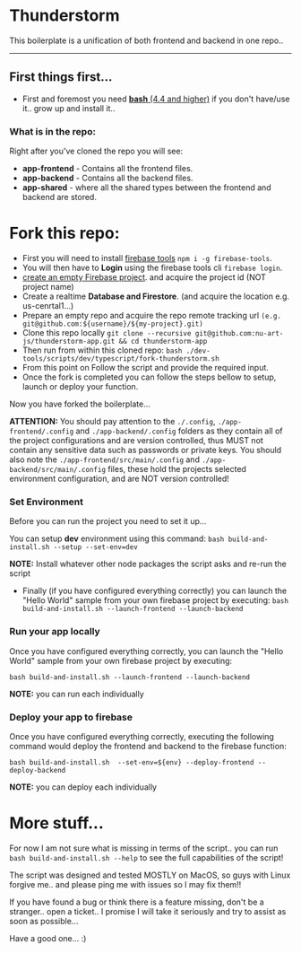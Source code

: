 # Thunderstorm

This boilerplate is a unification of both frontend and backend in one repo.. 

---

## First things first...

 * First and foremost you need [**bash** (4.4 and higher)](https://www.google.com/search?q=how+to+install+bash) if you don't have/use it..  grow up and install it..

### What is in the repo:
 
 Right after you've cloned the repo you will see:
  * **app-frontend** - Contains all the frontend files.
  * **app-backend** - Contains all the backend files.
  * **app-shared** - where all the shared types between the frontend and backend are stored.
  
  
# Fork this repo: 
 * First you will need to install [firebase tools](https://firebase.google.com/docs/cli) `npm i -g firebase-tools`.
 * You will then have to **Login** using the firebase tools cli `firebase login`.
 * [create an empty Firebase project](https://console.firebase.google.com/). and acquire the project id (NOT project name)
 * Create a realtime **Database and Firestore**. (and acquire the location e.g. us-cenrtal1...) 
 * Prepare an empty repo and acquire the repo remote tracking url `(e.g. git@github.com:${username}/${my-project}.git)`
 * Clone this repo locally `git clone --recursive git@github.com:nu-art-js/thunderstorm-app.git && cd thunderstorm-app`
 * Then run from within this cloned repo: `bash ./dev-tools/scripts/dev/typescript/fork-thunderstorm.sh`
 * From this point on Follow the script and provide the required input.
 * Once the fork is completed you can follow the steps bellow to setup, launch or deploy your function.
 
Now you have forked the boilerplate...

**ATTENTION:** You should pay attention to the `./.config`, `./app-frontend/.config` and `./app-backend/.config` folders as they contain all of the project configurations 
and are version controlled, thus MUST not contain any sensitive data such as passwords or private keys. 
You should also note the `./app-frontend/src/main/.config` and `./app-backend/src/main/.config` files, these hold the projects selected environment configuration, and are NOT version controlled!
  
### Set Environment
 Before you can run the project you need to set it up...
 
 You can setup **dev** environment using this command: `bash build-and-install.sh --setup --set-env=dev` 
 
**NOTE:** Install whatever other node packages the script asks and re-run the script
 
  * Finally (if you have configured everything correctly) you can launch the "Hello World" sample from your own firebase project by executing: `bash build-and-install.sh --launch-frontend --launch-backend`


### Run your app locally  
 Once you have configured everything correctly, you can launch the "Hello World" sample from your own firebase project by executing: 
 
 `bash build-and-install.sh --launch-frontend --launch-backend`

**NOTE:** you can run each individually


### Deploy your app to firebase

 Once you have configured everything correctly, executing the following command would deploy the frontend and backend to the firebase function: 

`bash build-and-install.sh  --set-env=${env} --deploy-frontend --deploy-backend`

**NOTE:** you can deploy each individually


# More stuff...

For now I am not sure what is missing in terms of the script.. you can run `bash build-and-install.sh --help` to see the full 
capabilities of the script!

The script was designed and tested MOSTLY on MacOS, so guys with Linux forgive me.. and please ping me with issues so I may fix them!!

If you have found a bug or think there is a feature missing, don't be a stranger.. open a ticket.. 
I promise I will take it seriously and try to assist as soon as possible...

Have a good one... :)
